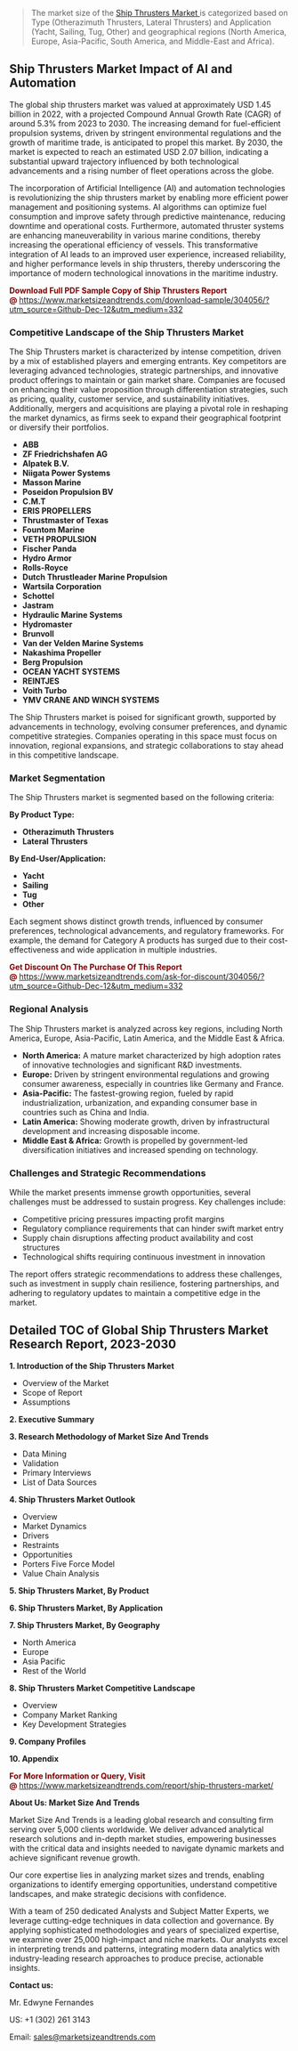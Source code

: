 <blockquote><p>The market size of the <a href="https://www.marketsizeandtrends.com/download-sample/304056/?utm_source=Github-Dec-12&amp;utm_medium=332" target="_blank">Ship Thrusters Market </a>is categorized based on Type (Otherazimuth Thrusters, Lateral Thrusters) and Application (Yacht, Sailing, Tug, Other) and geographical regions (North America, Europe, Asia-Pacific, South America, and Middle-East and Africa).</p></blockquote><p><h2>Ship Thrusters Market Impact of AI and Automation</h2><p>The global ship thrusters market was valued at approximately USD 1.45 billion in 2022, with a projected Compound Annual Growth Rate (CAGR) of around 5.3% from 2023 to 2030. The increasing demand for fuel-efficient propulsion systems, driven by stringent environmental regulations and the growth of maritime trade, is anticipated to propel this market. By 2030, the market is expected to reach an estimated USD 2.07 billion, indicating a substantial upward trajectory influenced by both technological advancements and a rising number of fleet operations across the globe.</p><p>The incorporation of Artificial Intelligence (AI) and automation technologies is revolutionizing the ship thrusters market by enabling more efficient power management and positioning systems. AI algorithms can optimize fuel consumption and improve safety through predictive maintenance, reducing downtime and operational costs. Furthermore, automated thruster systems are enhancing maneuverability in various marine conditions, thereby increasing the operational efficiency of vessels. This transformative integration of AI leads to an improved user experience, increased reliability, and higher performance levels in ship thrusters, thereby underscoring the importance of modern technological innovations in the maritime industry.</p></p><p><strong><span style="color: #800000;">Download Full PDF Sample Copy of Ship Thrusters Report @</span>&nbsp;</strong><a href="https://www.marketsizeandtrends.com/download-sample/304056/?utm_source=Github-Dec-12&amp;utm_medium=332">https://www.marketsizeandtrends.com/download-sample/304056/?utm_source=Github-Dec-12&amp;utm_medium=332</a></p><h3>Competitive Landscape of the Ship Thrusters Market</h3><p>The Ship Thrusters market is characterized by intense competition, driven by a mix of established players and emerging entrants. Key competitors are leveraging advanced technologies, strategic partnerships, and innovative product offerings to maintain or gain market share. Companies are focused on enhancing their value proposition through differentiation strategies, such as pricing, quality, customer service, and sustainability initiatives. Additionally, mergers and acquisitions are playing a pivotal role in reshaping the market dynamics, as firms seek to expand their geographical footprint or diversify their portfolios.</p><p><strong><p><ul><li>ABB </li><li> ZF Friedrichshafen AG </li><li> Alpatek B.V. </li><li> Niigata Power Systems </li><li> Masson Marine </li><li> Poseidon Propulsion BV </li><li> C.M.T </li><li> ERIS PROPELLERS </li><li> Thrustmaster of Texas </li><li> Fountom Marine </li><li> VETH PROPULSION </li><li> Fischer Panda </li><li> Hydro Armor </li><li> Rolls-Royce </li><li> Dutch Thrustleader Marine Propulsion </li><li> Wartsila Corporation </li><li> Schottel </li><li> Jastram </li><li> Hydraulic Marine Systems </li><li> Hydromaster </li><li> Brunvoll </li><li> Van der Velden Marine Systems </li><li> Nakashima Propeller </li><li> Berg Propulsion </li><li> OCEAN YACHT SYSTEMS </li><li> REINTJES </li><li> Voith Turbo </li><li> YMV CRANE AND WINCH SYSTEMS</p></li></ul></p></strong></p><p>The Ship Thrusters market is poised for significant growth, supported by advancements in technology, evolving consumer preferences, and dynamic competitive strategies. Companies operating in this space must focus on innovation, regional expansions, and strategic collaborations to stay ahead in this competitive landscape.</p><h3>Market Segmentation</h3><p>The Ship Thrusters market is segmented based on the following criteria:</p><p><strong>By Product Type:</strong></p><p><strong><p><ul><li>Otherazimuth Thrusters </li><li> Lateral Thrusters</p></li></ul></p></strong></p><p><strong>By End-User/Application:</strong></p><p><strong><p><ul><li>Yacht </li><li> Sailing </li><li> Tug </li><li> Other</p></li></ul></p></strong></p><p>Each segment shows distinct growth trends, influenced by consumer preferences, technological advancements, and regulatory frameworks. For example, the demand for Category A products has surged due to their cost-effectiveness and wide application in multiple industries.</p><p><strong><span style="color: #800000;">Get Discount On The Purchase Of This Report @&nbsp;</span></strong><a href="https://www.marketsizeandtrends.com/ask-for-discount/304056/?utm_source=Github-Dec-12&amp;utm_medium=332">https://www.marketsizeandtrends.com/ask-for-discount/304056/?utm_source=Github-Dec-12&amp;utm_medium=332</a></p><h3>Regional Analysis</h3><p>The Ship Thrusters market is analyzed across key regions, including North America, Europe, Asia-Pacific, Latin America, and the Middle East &amp; Africa.</p><ul><li><strong>North America:</strong> A mature market characterized by high adoption rates of innovative technologies and significant R&amp;D investments.</li><li><strong>Europe:</strong> Driven by stringent environmental regulations and growing consumer awareness, especially in countries like Germany and France.</li><li><strong>Asia-Pacific:</strong> The fastest-growing region, fueled by rapid industrialization, urbanization, and expanding consumer base in countries such as China and India.</li><li><strong>Latin America:</strong> Showing moderate growth, driven by infrastructural development and increasing disposable income.</li><li><strong>Middle East &amp; Africa:</strong> Growth is propelled by government-led diversification initiatives and increased spending on technology.</li></ul><h3>Challenges and Strategic Recommendations</h3><p>While the market presents immense growth opportunities, several challenges must be addressed to sustain progress. Key challenges include:</p><ul><li>Competitive pricing pressures impacting profit margins</li><li>Regulatory compliance requirements that can hinder swift market entry</li><li>Supply chain disruptions affecting product availability and cost structures</li><li>Technological shifts requiring continuous investment in innovation</li></ul><p>The report offers strategic recommendations to address these challenges, such as investment in supply chain resilience, fostering partnerships, and adhering to regulatory updates to maintain a competitive edge in the market.</p><h2>Detailed TOC of Global Ship Thrusters Market Research Report, 2023-2030</h2><p><strong>1. Introduction of the Ship Thrusters Market</strong></p><ul><li>Overview of the Market</li><li>Scope of Report</li><li>Assumptions&nbsp;</li></ul><p><strong>2. Executive Summary</strong></p><p><strong>3. Research Methodology of <strong>Market Size And Trends</strong></strong></p><ul><li>Data Mining</li><li>Validation</li><li>Primary Interviews</li><li>List of Data Sources&nbsp;</li></ul><p><strong>4. Ship Thrusters Market Outlook</strong></p><ul><li>Overview</li><li>Market Dynamics</li><li>Drivers</li><li>Restraints</li><li>Opportunities</li><li>Porters Five Force Model</li><li>Value Chain Analysis&nbsp;</li></ul><p><strong>5. Ship Thrusters Market, By Product</strong></p><p><strong>6. Ship Thrusters Market, By Application</strong></p><p><strong>7. Ship Thrusters Market, By Geography</strong></p><ul><li>North America</li><li>Europe</li><li>Asia Pacific</li><li>Rest of the World&nbsp;</li></ul><p><strong>8. Ship Thrusters Market Competitive Landscape</strong></p><ul><li>Overview</li><li>Company Market Ranking</li><li>Key Development Strategies&nbsp;</li></ul><p><strong>9. Company Profiles</strong></p><p><strong>10. Appendix</strong></p><p><strong><span style="color: #800000;">For More Information or Query, Visit @&nbsp;</span></strong><a href="https://www.marketsizeandtrends.com/report/ship-thrusters-market/">https://www.marketsizeandtrends.com/report/ship-thrusters-market/</a></p><p></p><p><strong>About Us:&nbsp;Market Size And Trends</strong></p><p>Market Size And Trends&nbsp;is a leading global research and consulting firm serving over 5,000 clients worldwide. We deliver advanced analytical research solutions and in-depth market studies, empowering businesses with the critical data and insights needed to navigate dynamic markets and achieve significant revenue growth.</p><p>Our core expertise lies in analyzing market sizes and trends, enabling organizations to identify emerging opportunities, understand competitive landscapes, and make strategic decisions with confidence.</p><p>With a team of 250 dedicated Analysts and Subject Matter Experts, we leverage cutting-edge techniques in data collection and governance. By applying sophisticated methodologies and years of specialized expertise, we examine over 25,000 high-impact and niche markets. Our analysts excel in interpreting trends and patterns, integrating modern data analytics with industry-leading research approaches to produce precise, actionable insights.</p><p><strong>Contact us:</strong></p><p>Mr. Edwyne Fernandes</p><p>US: +1 (302) 261 3143</p><p>Email: <a href="mailto:sales@marketsizeandtrends.com">sales@marketsizeandtrends.com</a>&nbsp;</p>
